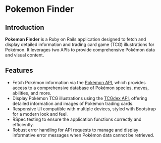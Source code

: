 # Pokemon Finder

## Introduction
**Pokemon Finder** is a Ruby on Rails application designed to fetch and display detailed information and trading card game (TCG) illustrations for Pokémon. It leverages two APIs to provide comprehensive Pokémon data and visual content.

## Features
- Fetch Pokémon information via the [Pokémon API](https://pokeapi.co/), which provides access to a comprehensive database of Pokémon species, moves, abilities, and more.
- Display Pokémon TCG illustrations using the [TCGdex API](https://tcgdex.dev/), offering detailed information and images of Pokémon trading cards.
- Responsive UI compatible with multiple devices, styled with Bootstrap for a modern look and feel.
- RSpec testing to ensure the application functions correctly and efficiently.
- Robust error handling for API requests to manage and display informative error messages when Pokémon data cannot be retrieved.
